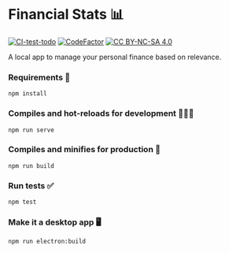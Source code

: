 # Financial Stats 📊

[![CI-test-todo](https://github.com/teschiopol/financialStats/actions/workflows/test.yml/badge.svg)](https://github.com/teschiopol/financialStats/actions/workflows/test.yml)
[![CodeFactor](https://www.codefactor.io/repository/github/teschiopol/financialstats/badge)](https://www.codefactor.io/repository/github/teschiopol/financialstats)
[![CC BY-NC-SA 4.0][cc-by-nc-sa-shield]][cc-by-nc-sa]

[cc-by-nc-sa]: http://creativecommons.org/licenses/by-nc-sa/4.0/

[cc-by-nc-sa-shield]: https://img.shields.io/badge/License-CC%20BY--NC--SA%204.0-lightgrey.svg


A local app to manage your personal finance based on relevance.

### Requirements 📝

```
npm install
```

### Compiles and hot-reloads for development 👨🏻‍💻

```
npm run serve
```

### Compiles and minifies for production 🚀

```
npm run build
```

### Run tests ✅

```
npm test
```

### Make it a desktop app 🖥

```
npm run electron:build
```
